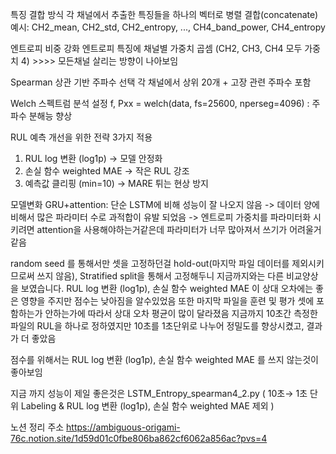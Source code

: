 특징 결합 방식
각 채널에서 추출한 특징들을 하나의 벡터로 병렬 결합(concatenate)
예시: CH2_mean, CH2_std, CH2_entropy, ..., CH4_band_power, CH4_entropy

엔트로피 비중 강화
엔트로피 특징에 채널별 가중치 곱셈 (CH2, CH3, CH4 모두 가중치 4) >>>> 모든채널 살리는 방향이 나아보임

Spearman 상관 기반 주파수 선택
각 채널에서 상위 20개 + 고장 관련 주파수 포함

 Welch 스펙트럼 분석 설정
 f, Pxx = welch(data, fs=25600, nperseg=4096) : 주파수 분해능 향상

 RUL 예측 개선을 위한 전략 3가지 적용
 1. RUL log 변환 (log1p) → 모델 안정화
 2. 손실 함수 weighted MAE → 작은 RUL 강조
 3. 예측값 클리핑 (min=10) → MARE 튀는 현상 방지


모델변화 
GRU+attention: 단순 LSTM에 비해 성능이 잘 나오지 않음
-> 데이터 양에 비해서 많은 파라미터 수로 과적합이 유발 되었음
-> 엔트로피 가중치를 파라미터화 시키려면 attention을 사용해야하는거같은데 파라미터가 너무 많아져서 쓰기가 어려울거같음


random seed 를 통해서만 셋을 고정하던걸 hold-out(마지막 파일 데이터를 제외시키므로써 쓰지 않음), Stratified split을 통해서 고정해두니 지금까지와는 다른 비교양상을 보였습니다.
RUL log 변환 (log1p),  손실 함수 weighted MAE 이 상대 오차에는 좋은 영향을 주지만 점수는 낮아짐을 알수있었음
또한 마지막 파일을 훈련 및 평가 셋에 포함하는가 안하는가에 따라서 상대 오차 평균이 많이 달라졌음
지금까지 10초간 측정한 파일의 RUL을 하나로 정하였지만 10초를 1초단위로 나누어 정밀도를 향상시켰고, 결과가 더 좋았음 

점수를 위해서는 RUL log 변환 (log1p),  손실 함수 weighted MAE 를 쓰지 않는것이 좋아보임 

지금 까지 성능이 제일 좋은것은  LSTM_Entropy_spearman4_2.py 
( 10초→ 1초 단위 Labeling & RUL log 변환 (log1p),  손실 함수 weighted MAE 제외 )

노션 정리 주소
https://ambiguous-origami-76c.notion.site/1d59d01c0fbe806ba862cf6062a856ac?pvs=4
